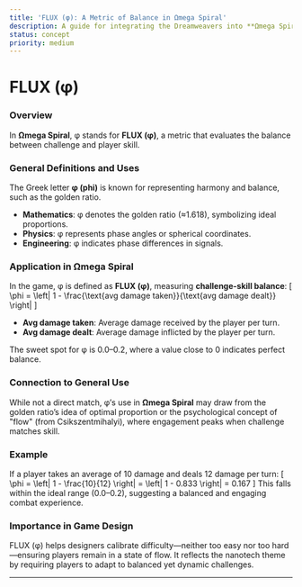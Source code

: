 ```yaml
---
title: 'FLUX (φ): A Metric of Balance in Ωmega Spiral'
description: A guide for integrating the Dreamweavers into **Ωmega Spiral**
status: concept
priority: medium
---
```

# FLUX (φ)

### Overview
 In **Ωmega Spiral**, φ stands for **FLUX (φ)**, a metric that evaluates the balance between challenge and player skill.

### General Definitions and Uses
The Greek letter **φ (phi)** is known for representing harmony and balance, such as the golden ratio.
- **Mathematics**: φ denotes the golden ratio (≈1.618), symbolizing ideal proportions.
- **Physics**: φ represents phase angles or spherical coordinates.
- **Engineering**: φ indicates phase differences in signals.

### Application in Ωmega Spiral
In the game, φ is defined as **FLUX (φ)**, measuring **challenge-skill balance**:
\[ \phi = \left| 1 - \frac{\text{avg damage taken}}{\text{avg damage dealt}} \right| \]
- **Avg damage taken**: Average damage received by the player per turn.
- **Avg damage dealt**: Average damage inflicted by the player per turn.

The sweet spot for φ is 0.0–0.2, where a value close to 0 indicates perfect balance.

### Connection to General Use
While not a direct match, φ’s use in **Ωmega Spiral** may draw from the golden ratio’s idea of optimal proportion or the psychological concept of "flow" (from Csikszentmihalyi), where engagement peaks when challenge matches skill.

### Example
If a player takes an average of 10 damage and deals 12 damage per turn:
\[ \phi = \left| 1 - \frac{10}{12} \right| = \left| 1 - 0.833 \right| = 0.167 \]
This falls within the ideal range (0.0–0.2), suggesting a balanced and engaging combat experience.

### Importance in Game Design
FLUX (φ) helps designers calibrate difficulty—neither too easy nor too hard—ensuring players remain in a state of flow. It reflects the nanotech theme by requiring players to adapt to balanced yet dynamic challenges.

---
